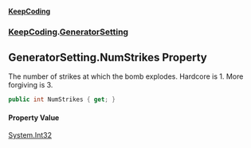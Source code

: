 #### [KeepCoding](index.md 'index')
### [KeepCoding](KeepCoding.md 'KeepCoding').[GeneratorSetting](KeepCoding_GeneratorSetting.md 'KeepCoding.GeneratorSetting')
## GeneratorSetting.NumStrikes Property
The number of strikes at which the bomb explodes. Hardcore is 1. More forgiving is 3.  
```csharp
public int NumStrikes { get; }
```
#### Property Value
[System.Int32](https://docs.microsoft.com/en-us/dotnet/api/System.Int32 'System.Int32')

